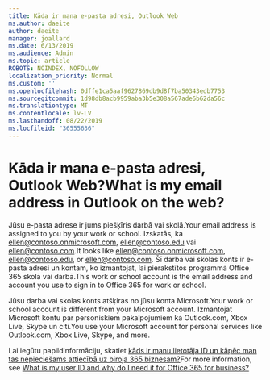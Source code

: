 ```yaml
---
title: Kāda ir mana e-pasta adresi, Outlook Web
ms.author: daeite
author: daeite
manager: joallard
ms.date: 6/13/2019
ms.audience: Admin
ms.topic: article
ROBOTS: NOINDEX, NOFOLLOW
localization_priority: Normal
ms.custom: ''
ms.openlocfilehash: 0dffe1ca5aaf9627869db9d8f7ba50343edb7753
ms.sourcegitcommit: 1d98db8acb9959aba3b5e308a567ade6b62da56c
ms.translationtype: MT
ms.contentlocale: lv-LV
ms.lasthandoff: 08/22/2019
ms.locfileid: "36555636"
---
```

# <a name="what-is-my-email-address-in-outlook-on-the-web"></a><span data-ttu-id="fb2a5-102">Kāda ir mana e-pasta adresi, Outlook Web?</span><span class="sxs-lookup"><span data-stu-id="fb2a5-102">What is my email address in Outlook on the web?</span></span>

<span data-ttu-id="fb2a5-103">Jūsu e-pasta adrese ir jums piešķīris darbā vai skolā.</span><span class="sxs-lookup"><span data-stu-id="fb2a5-103">Your email address is assigned to you by your work or school.</span></span> <span data-ttu-id="fb2a5-104">Izskatās, ka ellen@contoso.onmicrosoft.com, ellen@contoso.edu vai ellen@contoso.com.</span><span class="sxs-lookup"><span data-stu-id="fb2a5-104">It looks like ellen@contoso.onmicrosoft.com, ellen@contoso.edu, or ellen@contoso.com.</span></span> <span data-ttu-id="fb2a5-105">Šī darba vai skolas konts ir e-pasta adresi un kontam, ko izmantojat, lai pierakstītos programmā Office 365 skolā vai darbā.</span><span class="sxs-lookup"><span data-stu-id="fb2a5-105">This work or school account is the email address and account you use to sign in to Office 365 for work or school.</span></span>

<span data-ttu-id="fb2a5-106">Jūsu darba vai skolas konts atšķiras no jūsu konta Microsoft.</span><span class="sxs-lookup"><span data-stu-id="fb2a5-106">Your work or school account is different from your Microsoft account.</span></span> <span data-ttu-id="fb2a5-107">Izmantojat Microsoft kontu par personiskiem pakalpojumiem kā Outlook.com, Xbox Live, Skype un citi.</span><span class="sxs-lookup"><span data-stu-id="fb2a5-107">You use your Microsoft account for personal services like Outlook.com, Xbox Live, Skype, and more.</span></span>

<span data-ttu-id="fb2a5-108">Lai iegūtu papildinformāciju, skatiet [kāds ir manu lietotāja ID un kāpēc man tas nepieciešams attiecībā uz biroja 365 biznesam?](https://support.office.com/article/37da662b-5da6-4b56-a091-2731b2ecc8b4)</span><span class="sxs-lookup"><span data-stu-id="fb2a5-108">For more information, see [What is my user ID and why do I need it for Office 365 for business?](https://support.office.com/article/37da662b-5da6-4b56-a091-2731b2ecc8b4)</span></span>